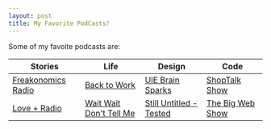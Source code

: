```yaml
---
layout: post
title: My Favorite PodCasts?
---
```


Some of my favoite podcasts are:

Stories  | Life  | Design  | Code
------------- | -------------  | ------------- | -------------
[Freakonomics Radio](http://freakonomics.com/radio/freakonomics-radio-podcast-archive/)  | [Back to Work](http://5by5.tv/b2w)   | [UIE Brain Sparks](https://www.uie.com/brainsparks/)  | [ShopTalk Show](http://shoptalkshow.com/)
[Love + Radio](http://loveandradio.org/)  | [Wait Wait Don't Tell Me](http://www.npr.org/programs/wait-wait-dont-tell-me/)   | [Still Untitled - Tested](http://www.tested.com/still-untitled-the-adam-savage-project/)  | [The Big Web Show](http://5by5.tv/bigwebshow/)